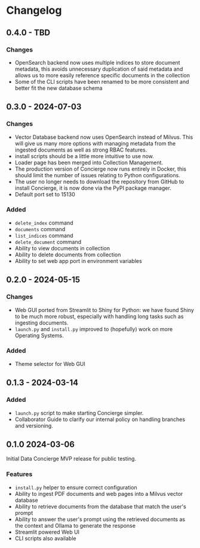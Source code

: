 # Changelog

## 0.4.0 - TBD

### Changes

- OpenSearch backend now uses multiple indices to store document metadata, this avoids unnecessary duplication of said metadata and allows us to more easily reference specific documents in the collection
- Some of the CLI scripts have been renamed to be more consistent and better fit the new database schema

## 0.3.0 - 2024-07-03

### Changes

- Vector Database backend now uses OpenSearch instead of Milvus. This will give us many more options with managing metadata from the ingested documents as well as strong RBAC features.
- install scripts should be a little more intuitive to use now.
- Loader page has been merged into Collection Management.
- The production version of Concierge now runs entirely in Docker, this should limit the number of issues relating to Python configurations.
- The user no longer needs to download the repository from GitHub to install Concierge, it is now done via the PyPI package manager.
- Default port set to 15130

### Added

- `delete_index` command
- `documents` command
- `list_indices` command
- `delete_document` command
- Ability to view documents in collection
- Ability to delete documents from collection
- Ability to set web app port in environment variables

## 0.2.0 - 2024-05-15

### Changes

- Web GUI ported from Streamlit to Shiny for Python: we have found Shiny to be much more robust, especially with handling long tasks such as ingesting documents.
- `launch.py` and `install.py` improved to (hopefully) work on more Operating Systems.

### Added

- Theme selector for Web GUI

## 0.1.3 - 2024-03-14

### Added

- `launch.py` script to make starting Concierge simpler.
- Collaborator Guide to clarify our internal policy on handling branches and versioning.

## 0.1.0 2024-03-06

Initial Data Concierge MVP release for public testing.

### Features

- `install.py` helper to ensure correct configuration
- Ability to ingest PDF documents and web pages into a Milvus vector database
- Ability to retrieve documents from the database that match the user's prompt
- Ability to answer the user's prompt using the retrieved documents as the context and Ollama to generate the response
- Streamlit powered Web UI
- CLI scripts also available


